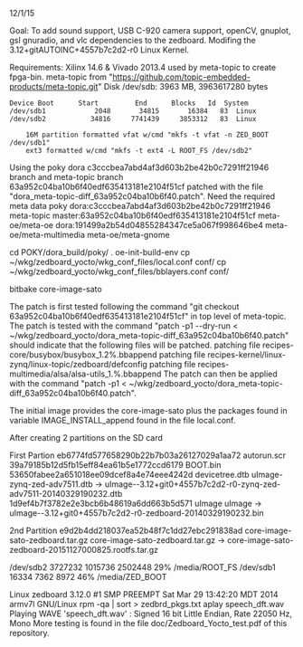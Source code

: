 12/1/15

Goal: To add sound support, USB C-920 camera support, openCV, gnuplot, gsl gnuradio, and 
vlc dependencies to the zedboard.  Modifing the 3.12+gitAUTOINC+4557b7c2d2-r0 Linux Kernel.  
 
Requirements: 
	Xilinx 14.6 & Vivado 2013.4  used by meta-topic to create fpga-bin.
	meta-topic from "https://github.com/topic-embedded-products/meta-topic.git" 
        Disk /dev/sdb: 3963 MB, 3963617280 bytes

   	Device Boot      Start         End      Blocks   Id  System
	/dev/sdb1            2048       34815       16384   83  Linux
	/dev/sdb2           34816     7741439     3853312   83  Linux

        16M partition formatted vfat w/cmd "mkfs -t vfat -n ZED_BOOT /dev/sdb1"
        ext3 formatted w/cmd "mkfs -t ext4 -L ROOT_FS /dev/sdb2"
 
Using the poky dora c3cccbea7abd4af3d603b2be42b0c7291ff21946 branch and meta-topic branch 63a952c04ba10b6f40edf635413181e2104f51cf patched with the file "dora_meta-topic-diff_63a952c04ba10b6f40.patch".
Need the required meta data
poky dora:c3cccbea7abd4af3d603b2be42b0c7291ff21946
	meta-topic master:63a952c04ba10b6f40edf635413181e2104f51cf
	meta-oe/meta-oe dora:191499a2b54d04855284347ce5a067f998646be4
	meta-oe/meta-multimedia
	meta-oe/meta-gnome

cd POKY/dora_build/poky/
. oe-init-build-env
cp ~/wkg/zedboard_yocto/wkg_conf_files/local.conf conf/
cp ~/wkg/zedboard_yocto/wkg_conf_files/bblayers.conf conf/

bitbake core-image-sato

The patch is first tested following the command "git checkout 63a952c04ba10b6f40edf635413181e2104f51cf"
in top level of meta-topic.  The patch is tested with the command "patch -p1 --dry-run < ~/wkg/zedboard_yocto/dora_meta-topic-diff_63a952c04ba10b6f40.patch"
should indicate that the following files will be patched.
	patching file recipes-core/busybox/busybox_1.2%.bbappend
	patching file recipes-kernel/linux-zynq/linux-topic/zedboard/defconfig
	patching file recipes-multimedia/alsa/alsa-utils_1.%.bbappend
The patch can then be applied with the command "patch -p1  < ~/wkg/zedboard_yocto/dora_meta-topic-diff_63a952c04ba10b6f40.patch".

The initial image provides the core-image-sato plus the packages found in 
variable IMAGE_INSTALL_append found in the file local.conf.

After creating 2 partitions on the SD card


First Partion 
eb6774fd577658290b22b7b03a26127029a1aa72  autorun.scr
39a79185b12d5fb15eff84ea61b5e1772ccd6179  BOOT.bin
53650fabee2a651018ee09dcef8a4e74eee4242d  devicetree.dtb uImage-zynq-zed-adv7511.dtb -> uImage--3.12+git0+4557b7c2d2-r0-zynq-zed-adv7511-20140329190232.dtb
1d9ef4b7f3782e2e3bcb6b48619a6dd663b5d571  uImage uImage -> uImage--3.12+git0+4557b7c2d2-r0-zedboard-20140329190232.bin

 
2nd Partition 
e9d2b4dd218037ea52b48f7c1dd27ebc291838ad  core-image-sato-zedboard.tar.gz
core-image-sato-zedboard.tar.gz -> core-image-sato-zedboard-20151127000825.rootfs.tar.gz

/dev/sdb2        3727232   1015736   2502448  29% /media/ROOT_FS
/dev/sdb1          16334      7362      8972  46% /media/ZED_BOOT

Linux zedboard 3.12.0 #1 SMP PREEMPT Sat Mar 29 13:42:20 MDT 2014 armv7l GNU/Linux
rpm -qa | sort > zedbrd_pkgs.txt
aplay speech_dft.wav 
Playing WAVE 'speech_dft.wav' : Signed 16 bit Little Endian, Rate 22050 Hz, Mono
More testing is found in the file doc/Zedboard_Yocto_test.pdf of this repository.

